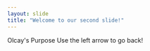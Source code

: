 ```yaml
---
layout: slide
title: "Welcome to our second slide!"
---
```

Olcay's Purpose
Use the left arrow to go back!
